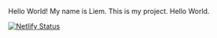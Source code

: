 Hello World!
My name is Liem.
This is my project.
Hello World.

[![Netlify Status](https://api.netlify.com/api/v1/badges/71d02704-62b3-41b5-b7af-b7f351358f14/deploy-status)](https://app.netlify.com/sites/hardcore-bose-33ff1e/deploys)